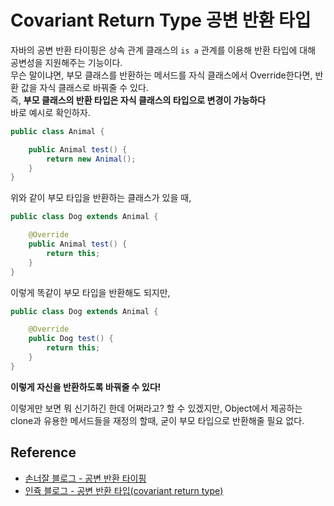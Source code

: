 # Covariant Return Type 공변 반환 타입
자바의 공변 반환 타이핑은 상속 관계 클래스의 `is a` 관계를 이용해 반환 타입에 대해 공변성을 지원해주는 기능이다. <br> 
무슨 말이냐면, 부모 클래스를 반환하는 메서드를 자식 클래스에서 Override한다면, 반환 값을 자식 클래스로 바꿔줄 수 있다. <br>
즉, **부모 클래스의 반환 타입은 자식 클래스의 타입으로 변경이 가능하다** <br>
바로 예시로 확인하자. 
```java
public class Animal {

    public Animal test() {
        return new Animal();
    }
}
```
위와 같이 부모 타입을 반환하는 클래스가 있을 때,

```java
public class Dog extends Animal {

    @Override
    public Animal test() {
        return this;
    }
}
```
이렇게 똑같이 부모 타입을 반환해도 되지만,

```java
public class Dog extends Animal {

    @Override
    public Dog test() {
        return this;
    }
}
```
**이렇게 자신을 반환하도록 바꿔줄 수 있다!** <br>

이렇게만 보면 뭐 신기하긴 한데 어쩌라고? 할 수 있겠지만, Object에서 제공하는 clone과 유용한 메서드들을 재정의 할때, 굳이 부모 타입으로 반환해줄 필요 없다. 

## Reference
- [손너잘 블로그 - 공변 반환 타이핑](https://bperhaps.tistory.com/entry/%EA%B3%B5%EB%B3%80%EB%B0%98%ED%99%98-%ED%83%80%EC%9D%B4%ED%95%91)
- [인쥭 블로그 - 공변 반환 타입(covariant return type)](https://ingnoh.tistory.com/153?category=1195061)
